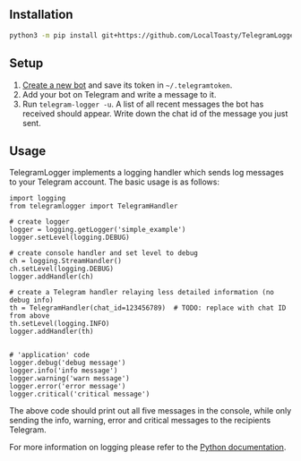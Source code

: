 ## Installation

```sh
python3 -m pip install git+https://github.com/LocalToasty/TelegramLogger@master
```


## Setup

1. [Create a new bot](https://core.telegram.org/bots) and save its token in
   `~/.telegramtoken`.
2. Add your bot on Telegram and write a message to it.
3. Run `telegram-logger -u`.  A list of all recent messages the bot has
   received should appear.  Write down the chat id of the message you just
   sent.


## Usage

TelegramLogger implements a logging handler which sends log messages to your
Telegram account.  The basic usage is as follows:

```python3
import logging
from telegramlogger import TelegramHandler

# create logger
logger = logging.getLogger('simple_example')
logger.setLevel(logging.DEBUG)

# create console handler and set level to debug
ch = logging.StreamHandler()
ch.setLevel(logging.DEBUG)
logger.addHandler(ch)

# create a Telegram handler relaying less detailed information (no debug info)
th = TelegramHandler(chat_id=123456789)  # TODO: replace with chat ID from above
th.setLevel(logging.INFO)
logger.addHandler(th)


# 'application' code
logger.debug('debug message')
logger.info('info message')
logger.warning('warn message')
logger.error('error message')
logger.critical('critical message')
```

The above code should print out all five messages in the console, while only
sending the info, warning, error and critical messages to the recipients
Telegram.

For more information on logging please refer to the [Python
documentation](https://docs.python.org/3/library/logging.html).
